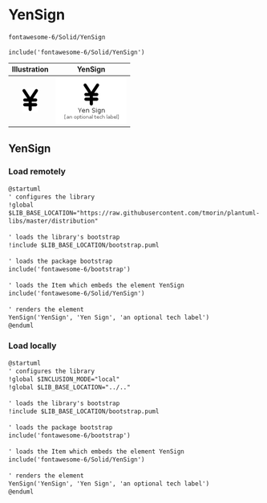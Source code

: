 # YenSign


```text
fontawesome-6/Solid/YenSign
```

```text
include('fontawesome-6/Solid/YenSign')
```



| Illustration | YenSign |
| :---: | :---: |
| ![illustration for Illustration](../../fontawesome-6/Solid/YenSign.png) | ![illustration for YenSign](../../fontawesome-6/Solid/YenSign.Local.png) |




## YenSign

### Load remotely
```plantuml
@startuml
' configures the library
!global $LIB_BASE_LOCATION="https://raw.githubusercontent.com/tmorin/plantuml-libs/master/distribution"

' loads the library's bootstrap
!include $LIB_BASE_LOCATION/bootstrap.puml

' loads the package bootstrap
include('fontawesome-6/bootstrap')

' loads the Item which embeds the element YenSign
include('fontawesome-6/Solid/YenSign')

' renders the element
YenSign('YenSign', 'Yen Sign', 'an optional tech label')
@enduml
```

### Load locally
```plantuml
@startuml
' configures the library
!global $INCLUSION_MODE="local"
!global $LIB_BASE_LOCATION="../.."

' loads the library's bootstrap
!include $LIB_BASE_LOCATION/bootstrap.puml

' loads the package bootstrap
include('fontawesome-6/bootstrap')

' loads the Item which embeds the element YenSign
include('fontawesome-6/Solid/YenSign')

' renders the element
YenSign('YenSign', 'Yen Sign', 'an optional tech label')
@enduml
```

